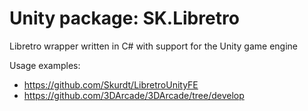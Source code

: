 # Unity package: SK.Libretro
Libretro wrapper written in C# with support for the Unity game engine

Usage examples:
- https://github.com/Skurdt/LibretroUnityFE
- https://github.com/3DArcade/3DArcade/tree/develop
